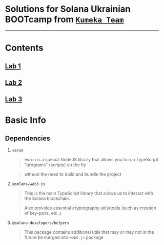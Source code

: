 # Solutions for Solana Ukrainian BOOTcamp from [`Kumeka Team`](https://kumeka.team/)


---
# Contents
## [Lab 1](lab_1/)
## [Lab 2](lab_2/)
## [Lab 3](lab_3/)



# Basic Info 
## Dependencies
1. `esrun`
    > esrun is a special NodeJS library that allows you to run TypeScript "programs" (scripts) on the fly

    > without the need to build and bundle the project

2. `@solana/web3.js`
    > This is the main TypeScript library that allows us to interact with the Solana blockchain.
    
    > Also provides essential cryptography uitls/tools (such as creation of key-pairs, etc..)

3. `@solana-developers/helpers`
    > This package contains additional utils that may or may not in the future be merged into `web3.js` package